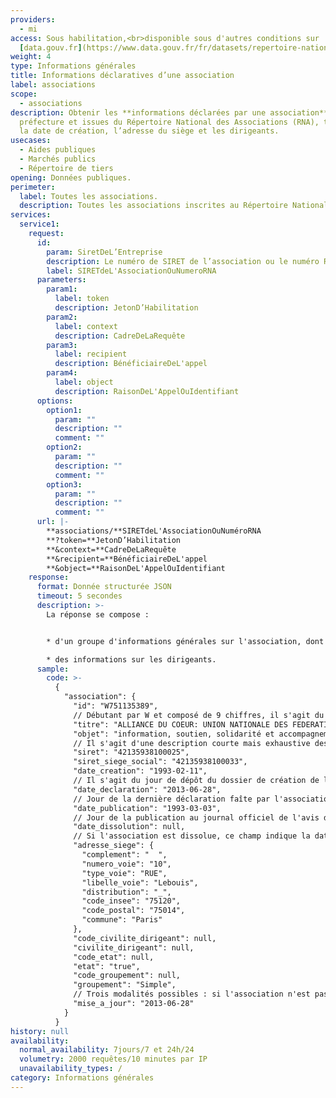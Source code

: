 ```yaml
---
providers:
  - mi
access: Sous habilitation,<br>disponible sous d'autres conditions sur
  [data.gouv.fr](https://www.data.gouv.fr/fr/datasets/repertoire-national-des-associations/){:target="_blank"}
weight: 4
type: Informations générales
title: Informations déclaratives d’une association
label: associations
scope:
  - associations
description: Obtenir les **informations déclarées par une association** à la
  préfecture et issues du Répertoire National des Associations (RNA), telles que
  la date de création, l’adresse du siège et les dirigeants.
usecases:
  - Aides publiques
  - Marchés publics
  - Répertoire de tiers
opening: Données publiques.
perimeter:
  label: Toutes les associations.
  description: Toutes les associations inscrites au Répertoire National des Associations.
services:
  service1:
    request:
      id:
        param: SiretDeL’Entreprise
        description: Le numéro de SIRET de l’association ou le numéro RNA.
        label: SIRETdeL'AssociationOuNumeroRNA
      parameters:
        param1:
          label: token
          description: JetonD’Habilitation
        param2:
          label: context
          description: CadreDeLaRequête
        param3:
          label: recipient
          description: BénéficiaireDeL'appel
        param4:
          label: object
          description: RaisonDeL'AppelOuIdentifiant
      options:
        option1:
          param: ""
          description: ""
          comment: ""
        option2:
          param: ""
          description: ""
          comment: ""
        option3:
          param: ""
          description: ""
          comment: ""
      url: |-
        **associations/**SIRETdeL'AssociationOuNuméroRNA
        **?token=**JetonD’Habilitation
        **&context=**CadreDeLaRequête
        **&recipient=**BénéficiaireDeL'appel
        **&object=**RaisonDeL'AppelOuIdentifiant
    response:
      format: Donnée structurée JSON
      timeout: 5 secondes
      description: >-
        La réponse se compose :


        * d'un groupe d'informations générales sur l'association, dont notamment les dates de création/dissolution et l'adresse du siège ;

        * des informations sur les dirigeants.
      sample:
        code: >-
          {
            "association": {
              "id": "W751135389",
              // Débutant par W et composé de 9 chiffres, il s'agit du numéro RNA, identifiant national de l'association. Ce numéro est attribué automatiquement lors de la déclaration de création d’une association. Une association ne disposant pas d’un numéro RNA s’en voit attribuer un à chaque modification effectuée auprès des services de l’État (modification de statuts ou des dirigeants de l’associations). Le numéro figure alors sur le récépissé délivré par la préfecture.
              "titre": "ALLIANCE DU COEUR: UNION NATIONALE DES FEDERATIONS ET ASSOCIATIONS DE MALADES CARDIOVASCULAIRES",
              "objet": "information, soutien, solidarité et accompagnement psycho médico social des personnes malades cardiovasculaires et de leurs proches..."
              // Il s'agit d'une description courte mais exhaustive des activités de l'organisme.
              "siret": "42135938100025",
              "siret_siege_social": "42135938100033",
              "date_creation": "1993-02-11",
              // Il s'agit du jour de dépôt du dossier de création de l'association à la Préfecture.
              "date_declaration": "2013-06-28",
              // Jour de la dernière déclaration faîte par l'association.
              "date_publication": "1993-03-03",
              // Jour de la publication au journal officiel de l'avis de création de l'association. Toutes les assoiations ne sont pas forcément "déclarées". La publication au Journal Officiel permet à l'association de devenir une personne morale, a contrario des "associations de fait", non déclarées au JO.
              "date_dissolution": null,
              // Si l'association est dissolue, ce champ indique la date de dissolution, autrement, il est indiqué "null".
              "adresse_siege": {
                "complement": "  ",
                "numero_voie": "10",
                "type_voie": "RUE",
                "libelle_voie": "Lebouis",
                "distribution": "_",
                "code_insee": "75120",
                "code_postal": "75014",
                "commune": "Paris"
              },
              "code_civilite_dirigeant": null,
              "civilite_dirigeant": null,
              "code_etat": null,
              "etat": "true",
              "code_groupement": null,
              "groupement": "Simple",
              // Trois modalités possibles : si l'association n'est pas un groupement, il est indiqué "Simple" ; si l'association est un groupeement, la valeur est "Union" ou "Fédération".
              "mise_a_jour": "2013-06-28"
            }
          }
history: null
availability:
  normal_availability: 7jours/7 et 24h/24
  volumetry: 2000 requêtes/10 minutes par IP
  unavailability_types: /
category: Informations générales
---
```

